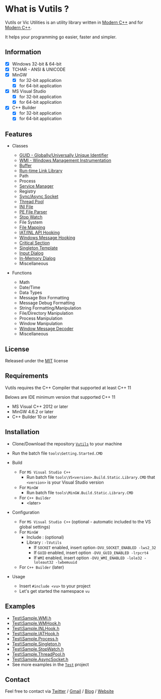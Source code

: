 # What is Vutils ?

Vutils or Vic Utilities is an utility library written in [Modern C++](http://modernescpp.com/index.php/what-is-modern-c) and for [Modern C++](http://modernescpp.com/index.php/what-is-modern-c).

It helps your programming go easier, faster and simpler.

## Information

- [x] Windows 32-bit & 64-bit
- [x] TCHAR - ANSI & UNICODE
- [x] MinGW
	- [x] for 32-bit application
	- [x] for 64-bit application
- [x] MS Visual Studio
	- [x] for 32-bit application
	- [x] for 64-bit application
- [x] C++ Builder
	- [x] for 32-bit application
	- [x] for 64-bit application

## Features

* Classes
	* [GUID - Globally/Universally Unique Identifier](<https://en.wikipedia.org/wiki/Universally_unique_identifier>)
	* [WMI - Windows Management Instrumentation](<https://docs.microsoft.com/en-us/windows/win32/wmisdk/wmi-start-page>)
	* [Buffer](<https://www.google.com/search?q=buffer+class>)
	* [Run-time Link Library](<https://docs.microsoft.com/en-us/windows/win32/dlls/using-run-time-dynamic-linking>)
	* Path
	* Process
	* [Service Manager](<https://docs.microsoft.com/en-us/windows-hardware/drivers/gettingstarted/what-is-a-driver->)
	* Registry
	* [Sync/Async Socket](<https://docs.plm.automation.siemens.com/content/pl4x/18.1/T4EA/en_US/Teamcenter_Gateway-Technical_Connectivity_Guide/synchronous_vs_asynchronous.html>)
	* [Thread Pool](<https://en.wikipedia.org/wiki/Thread_pool>)
	* [INI File](<https://en.wikipedia.org/wiki/INI_file>)
	* [PE File Parser](<https://en.wikipedia.org/wiki/Portable_Executable>)
	* [Stop Watch](<https://www.google.com/search?q=stopwatch+execution+time>)
	* File System
	* [File Mapping](<https://docs.microsoft.com/en-us/windows/win32/memory/file-mapping>)
	* [IAT/INL API Hooking](<https://en.wikipedia.org/wiki/Hooking>)
	* [Windows Message Hooking](<https://docs.microsoft.com/en-us/windows/win32/winmsg/hooks>)
	* [Critical Section](<https://en.wikipedia.org/wiki/Critical_section>)
	* [Singleton Template](<https://en.wikipedia.org/wiki/Singleton_pattern>)
	* [Input Dialog](<https://www.google.com/search?q=input+dialog&source=lnms&tbm=isch>)
	* [In-Memory Dialog](<https://docs.microsoft.com/en-us/cpp/mfc/using-a-dialog-template-in-memory>)
	* Miscellaneous

* Functions
	* Math
	* Date/Time
	* Data Types
	* Message Box Formatting
	* Message Debug Formatting
	* String Formatting/Manipulation
	* File/Directory Manipulation
	* Process Manipulation
	* Window Manipulation
	* [Window Message Decoder](<https://wiki.winehq.org/List_Of_Windows_Messages>)
	* Miscellaneous

## License

Released under the [MIT](LICENSE.md) license

## Requirements

Vutils requires the C++ Compiler that supported at least C++ 11

Belows are IDE minimum version that supported C++ 11

* MS Visual C++ 2012 or later
* MinGW 4.6.2 or later
* C++ Builder 10 or later

## Installation

* Clone/Download the repository [`Vutils`](<https://github.com/vic4key/Vutils.git>) to your machine
* Run the batch file `tools\Getting.Started.CMD`

* Build
	* For `MS Visual Studio C++`
		* Run batch file `tools\VS<version>.Build.Static.Library.CMD` that `<version>` is your Visual Studio version
	* For `MinGW`
		* Run batch file `tools\MinGW.Build.Static.Library.CMD`
	* For `C++ Builder`
		* \<later\>

* Configuration
	* For `MS Visual Studio C++` (optional - automatic included to the VS global settings)
	* For `MinGW`
		* Include : (optional)
		* Library : `-lVutils`
			* If `SOCKET` enabled, insert option`-DVU_SOCKET_ENABLED -lws2_32`
			* If `GUID` enabled, insert option `-DVU_GUID_ENABLED -lrpcrt4`
			* If `WMI` enabled, insert option `-DVU_WMI_ENABLED -lole32 -loleaut32 -lwbemuuid`
	* For `C++ Builder` (later)

* Usage
	* Insert `#include <vu>` to your project
	* Let's get started the namespace `vu`

## Examples

* [Test\Sample.WMI.h](Test/Sample.WMI.h)
* [Test\Sample.WMHook.h](Test/Sample.WMHook.h)
* [Test\Sample.INLHook.h](Test/Sample.INLHook.h)
* [Test\Sample.IATHook.h](Test/Sample.IATHook.h)
* [Test\Sample.Process.h](Test/Sample.Process.h)
* [Test\Sample.Singleton.h](Test/Sample.Singleton.h)
* [Test\Sample.StopWatch.h](Test/Sample.StopWatch.h)
* [Test\Sample.ThreadPool.h](Test/Sample.ThreadPool.h)
* [Test\Sample.AsyncSocket.h](Test/Sample.AsyncSocket.h)
* See more examples in the [`Test`](Test/) project

## Contact
Feel free to contact via [Twitter](https://twitter.com/vic4key) / [Gmail](mailto:vic4key@gmail.com) / [Blog](https://blog.vic.onl/) / [Website](https://vic.onl/)